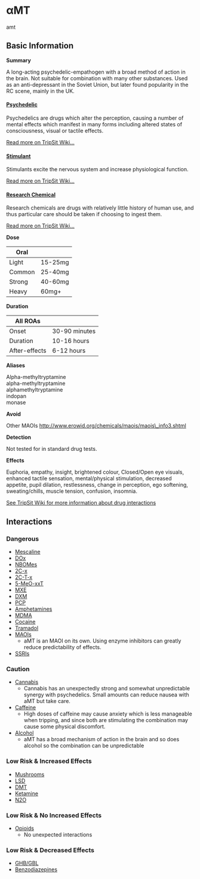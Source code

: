 # αMT

amt

## Basic Information

**Summary**

A long-acting psychedelic-empathogen with a broad method of action in the brain. Not suitable for combination with many other substances. Used as an anti-depressant in the Soviet Union, but later found popularity in the RC scene, mainly in the UK.

#### [Psychedelic](/category/psychedelic)

Psychedelics are drugs which alter the perception, causing a number of mental effects which manifest in many forms including altered states of consciousness, visual or tactile effects.

[Read more on TripSit Wiki...](#{category.wiki})

#### [Stimulant](/category/stimulant)

Stimulants excite the nervous system and increase physiological function.

[Read more on TripSit Wiki...](#{category.wiki})

#### [Research Chemical](/category/research-chemical)

Research chemicals are drugs with relatively little history of human use, and thus particular care should be taken if choosing to ingest them.

[Read more on TripSit Wiki...](#{category.wiki})

**Dose**

| Oral   |         |
| ------ | ------- |
| Light  | 15-25mg |
| Common | 25-40mg |
| Strong | 40-60mg |
| Heavy  | 60mg+   |

**Duration**

| All ROAs      |               |
| ------------- | ------------- |
| Onset         | 30-90 minutes |
| Duration      | 10-16 hours   |
| After-effects | 6-12 hours    |

**Aliases**

Alpha-methyltryptamine  
alpha-methyltryptamine  
alphamethyltryptamine  
indopan  
monase  

**Avoid**

Other MAOIs http://www.erowid.org/chemicals/maois/maois\_info3.shtml

**Detection**

Not tested for in standard drug tests.

**Effects**

Euphoria, empathy, insight, brightened colour, Closed/Open eye visuals, enhanced tactile sensation, mental/physical stimulation, decreased appetite, pupil dilation, restlessness, change in perception, ego softening, sweating/chills, muscle tension, confusion, insomnia.

[See TripSit Wiki for more information about drug interactions](http://combo.tripsit.me/)

## Interactions

### Dangerous

* [Mescaline](/mescaline)
* [DOx](https://wiki.tripsit.me/wiki/DOx)
* [NBOMes](https://wiki.tripsit.me/wiki/NBOMes)
* [2C-x](https://wiki.tripsit.me/wiki/2C-X)
* [2C-T-x](https://wiki.tripsit.me/wiki/2C-X)
* [5-MeO-xxT](https://wiki.tripsit.me/wiki/5-MeO-DMT)
* [MXE](/mxe)
* [DXM](/dxm)
* [PCP](/pcp)
* [Amphetamines](https://wiki.tripsit.me/wiki/Amphetamine)
* [MDMA](/mdma)
* [Cocaine](/cocaine)
* [Tramadol](/tramadol)
* [MAOIs](https://wiki.tripsit.me/wiki/Antidepressants#MAOIs)  
   * aMT is an MAOI on its own. Using enzyme inhibitors can greatly reduce predictability of effects.
* [SSRIs](https://wiki.tripsit.me/wiki/Antidepressants#SSRIs)

### Caution

* [Cannabis](/cannabis)  
   * Cannabis has an unexpectedly strong and somewhat unpredictable synergy with psychedelics. Small amounts can reduce nausea with aMT but take care.
* [Caffeine](/caffeine)  
   * High doses of caffeine may cause anxiety which is less manageable when tripping, and since both are stimulating the combination may cause some physical discomfort.
* [Alcohol](/alcohol)  
   * aMT has a broad mechanism of action in the brain and so does alcohol so the combination can be unpredictable

### Low Risk & Increased Effects

* [Mushrooms](/mushrooms)
* [LSD](/lsd)
* [DMT](/dmt)
* [Ketamine](/ketamine)
* [N2O](/nitrous)

### Low Risk & No Increased Effects

* [Opioids](https://wiki.tripsit.me/wiki/Opioids)  
   * No unexpected interactions

### Low Risk & Decreased Effects

* [GHB/GBL](https://wiki.tripsit.me/wiki/GHB)
* [Benzodiazepines](https://wiki.tripsit.me/wiki/Benzodiazepines)